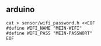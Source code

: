
## arduino

``` shell
cat > sensor/wifi_password.h <<EOF
#define WIFI_NAME "MEIN-WIFI"
#define WIFI_PASS "MEIN-PASSWORT"
EOF
```

